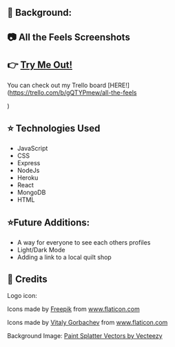 ## :notebook: Background:


## :camera: All the Feels Screenshots




## :point_right: [Try Me Out!](https://allthefeelsapp.herokuapp.com/)
You can check out my Trello board [HERE!](https://trello.com/b/gQTYPmew/all-the-feels

)

## :star: Technologies Used
- JavaScript
- CSS
- Express
- NodeJs
- Heroku
- React
- MongoDB
- HTML

## :star:Future Additions:
- A way for everyone to see each others profiles
- Light/Dark Mode
- Adding a link to a local quilt shop

## :green_heart: Credits

Logo icon: <div>Icons made by <a href="https://www.freepik.com" title="Freepik">Freepik</a> from <a href="https://www.flaticon.com/" title="Flaticon">www.flaticon.com</a></div>

<div>Icons made by <a href="https://www.flaticon.com/authors/vitaly-gorbachev" title="Vitaly Gorbachev">Vitaly Gorbachev</a> from <a href="https://www.flaticon.com/" title="Flaticon">www.flaticon.com</a></div>

Background Image: <a href="https://www.vecteezy.com/free-vector/paint-splatter">Paint Splatter Vectors by Vecteezy</a>